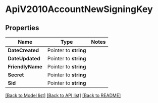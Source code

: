 # ApiV2010AccountNewSigningKey

## Properties
Name | Type | Notes
------------ | ------------- | -------------
**DateCreated** | Pointer to **string** | 
**DateUpdated** | Pointer to **string** | 
**FriendlyName** | Pointer to **string** | 
**Secret** | Pointer to **string** | 
**Sid** | Pointer to **string** | 

[[Back to Model list]](../README.md#documentation-for-models) [[Back to API list]](../README.md#documentation-for-api-endpoints) [[Back to README]](../README.md)


